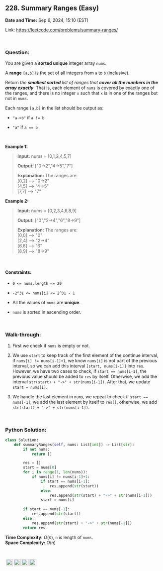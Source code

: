 ## 228. Summary Ranges (Easy)
**Date and Time:** Sep 6, 2024, 15:10 (EST)

Link: https://leetcode.com/problems/summary-ranges/

<br>

### Question:
You are given a **sorted unique** integer array `nums`.

A **range** `[a,b]` is the set of all integers from `a` to `b` (inclusive).

Return _the **smallest sorted** list of ranges that **cover all the numbers in the array exactly**_. That is, each element of `nums` is covered by exactly one of the ranges, and there is no integer `x` such that `x` is in one of the ranges but not in `nums`.

Each range `[a,b]` in the list should be output as:

* `"a->b"` if `a != b`

* `"a"` if `a == b`

<br>

**Example 1:**
> **Input:** nums = [0,1,2,4,5,7]
> 
> **Output:** ["0->2","4->5","7"]
>
> **Explanation:** The ranges are: <br>
> [0,2] --> "0->2" <br>
> [4,5] --> "4->5" <br>
> [7,7] --> "7"

**Example 2:**
> **Input:** nums = [0,2,3,4,6,8,9]
> 
> **Output:** ["0","2->4","6","8->9"]
>
> **Explanation:** The ranges are: <br>
> [0,0] --> "0" <br>
> [2,4] --> "2->4" <br>
> [6,6] --> "6" <br>
> [8,9] --> "8->9"

<br>

#### Constraints:
* `0 <= nums.length <= 20`

* `-2^31 <= nums[i] <= 2^31 - 1`

* All the values of `nums` are **unique**.

* `nums` is sorted in ascending order.

<br>

### Walk-through: 
1. First we check if `nums` is empty or not.

2. We use `start` to keep track of the first element of the continue interval, if `nums[i] != nums[i-1]+1`, we know `nums[i]` is not part of the previous interval, so we can add this interval `[start, nums[i-1]]` into `res`. However, we have two cases to check, if `start == nums[i-1]`, the previous value should be added to `res` by itself. Otherwise, we add the interval `str(start) + "->" + str(nums[i-1])`. After that, we update `start = nums[i]`.

3. We handle the last element in `nums`, we repeat to check if `start == nums[-1]`, we add the last element by itself to `res[]`, otherwise, we add `str(start) + "->" + str(nums[i-1])`.

<br>

### Python Solution:
```python
class Solution:
    def summaryRanges(self, nums: List[int]) -> List[str]:
        if not nums:
            return []

        res = []
        start = nums[0]
        for i in range(1, len(nums)):
            if nums[i] != nums[i-1]+1:
                if start == nums[i-1]:
                    res.append(str(start))
                else:
                    res.append(str(start) + "->" + str(nums[i-1]))
                start = nums[i]
        
        if start == nums[-1]:
            res.append(str(start))
        else:
            res.append(str(start) + "->" + str(nums[-1]))
        return res
```
**Time Complexity:** $O(n)$, `n` is length of `nums`. <br>
**Space Complexity:** $O(n)$

<br>

<img style="height:22px!important;margin-left:3px;vertical-align:text-bottom;" src="https://mirrors.creativecommons.org/presskit/icons/cc.svg?ref=chooser-v1" alt="CC BY-NC-SA" title="CC BY-NC-SA"><img style="height:22px!important;margin-left:3px;vertical-align:text-bottom;" src="https://mirrors.creativecommons.org/presskit/icons/by.svg?ref=chooser-v1" alt="BY: credit must be given to the creator" title="BY: credit must be given to the creator"><img style="height:22px!important;margin-left:3px;vertical-align:text-bottom;" src="https://mirrors.creativecommons.org/presskit/icons/nc.svg?ref=chooser-v1" alt="NC: Only noncommercial uses of the work are permitted" title="NC: Only noncommercial uses of the work are permitted"><img style="height:22px!important;margin-left:3px;vertical-align:text-bottom;" src="https://mirrors.creativecommons.org/presskit/icons/sa.svg?ref=chooser-v1" alt="SA: Adaptations must be shared under the same terms" title="SA: Adaptations must be shared under the same terms">